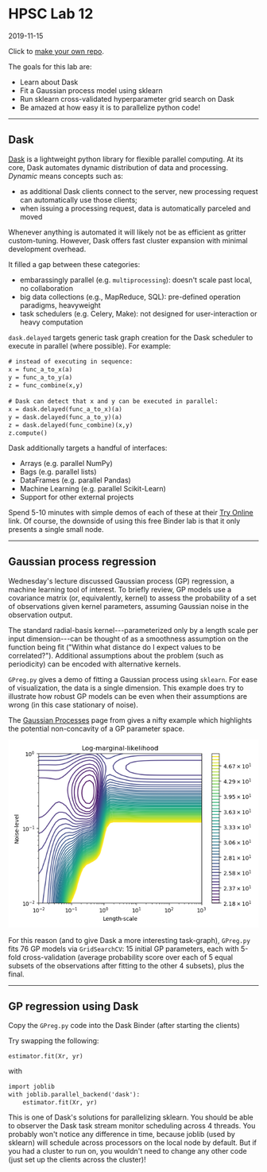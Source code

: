 # HPSC Lab 12
2019-11-15

Click to [make your own repo](https://classroom.github.com/a/wbNxcTOJ).

The goals for this lab are:
* Learn about Dask
* Fit a Gaussian process model using sklearn
* Run sklearn cross-validated hyperparameter grid search on Dask
* Be amazed at how easy it is to parallelize python code!

-----

## Dask

[Dask](https://docs.dask.org/en/latest/) is a lightweight python library for flexible parallel computing.  At its core, Dask automates dynamic distribution of data and processing.  *Dynamic* means concepts such as:
* as additional Dask clients connect to the server, new processing request can automatically use those clients;
* when issuing a processing request, data is automatically parceled and moved

Whenever anything is automated it will likely not be as efficient as gritter custom-tuning.  However, Dask offers fast cluster expansion with minimal development overhead.

It filled a gap between these categories:
* embarassingly parallel (e.g. `multiprocessing`): doesn't scale past local, no collaboration
* big data collections (e.g., MapReduce, SQL): pre-defined operation paradigms, heavyweight
* task schedulers (e.g. Celery, Make): not designed for user-interaction or heavy computation

`dask.delayed` targets generic task graph creation for the Dask scheduler to execute in parallel (where possible).  For example:
```
# instead of executing in sequence:
x = func_a_to_x(a)
y = func_a_to_y(a)
z = func_combine(x,y)

# Dask can detect that x and y can be executed in parallel:
x = dask.delayed(func_a_to_x)(a)
y = dask.delayed(func_a_to_y)(a)
z = dask.delayed(func_combine)(x,y)
z.compute()
```

Dask additionally targets a handful of interfaces:
* Arrays (e.g. parallel NumPy)
* Bags (e.g. parallel lists)
* DataFrames (e.g. parallel Pandas)
* Machine Learning (e.g. parallel Scikit-Learn)
* Support for other external projects

Spend 5-10 minutes with simple demos of each of these at their [Try Online](https://mybinder.org/v2/gh/dask/dask-examples/master?urlpath=lab) link.  Of course, the downside of using this free Binder lab is that it only presents a single small node.

-----

## Gaussian process regression

Wednesday's lecture discussed Gaussian process (GP) regression, a machine learning tool of interest.  To briefly review, GP models use a covariance matrix (or, equivalently, kernel) to assess the probability of a set of observations given kernel parameters, assuming Gaussian noise in the observation output.

The standard radial-basis kernel---parameterized only by a length scale per input dimension---can be thought of as a smoothness assumption on the function being fit ("Within what distance do I expect values to be correlated?").  Additional assumptions about the problem (such as periodicity) can be encoded with alternative kernels.

`GPreg.py` gives a demo of fitting a Gaussian process using `sklearn`.  For ease of visualization, the data is a single dimension.  This example does try to illustrate how robust GP models can be even when their assumptions are wrong (in this case stationary of noise).

The [Gaussian Processes](https://scikit-learn.org/stable/modules/gaussian_process.html) page from gives a nifty example which highlights the potential non-concavity of a GP parameter space.

![](sphx_glr_plot_gpr_noisy_0031.png)

For this reason (and to give Dask a more interesting task-graph), `GPreg.py` fits 76 GP models via `GridSearchCV`: 15 initial GP parameters, each with 5-fold cross-validation (average probability score over each of 5 equal subsets of the observations after fitting to the other 4 subsets), plus the final.

-----

## GP regression using Dask

Copy the `GPreg.py` code into the Dask Binder (after starting the clients)

Try swapping the following:

```
estimator.fit(Xr, yr)
```

with

```
import joblib
with joblib.parallel_backend('dask'):
    estimator.fit(Xr, yr)
```

This is one of Dask's solutions for parallelizing sklearn.  You should be able to observer the Dask task stream monitor scheduling across 4 threads.  You probably won't notice any difference in time, because joblib (used by sklearn) will schedule across processors on the local node by default.  But if you had a cluster to run on, you wouldn't need to change any other code (just set up the clients across the cluster)!